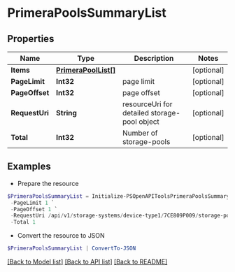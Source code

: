 # PrimeraPoolsSummaryList
## Properties

Name | Type | Description | Notes
------------ | ------------- | ------------- | -------------
**Items** | [**PrimeraPoolList[]**](PrimeraPoolList.md) |  | [optional] 
**PageLimit** | **Int32** | page limit | [optional] 
**PageOffset** | **Int32** | page offset | [optional] 
**RequestUri** | **String** | resourceUri for detailed storage-pool object | [optional] 
**Total** | **Int32** | Number of storage-pools | [optional] 

## Examples

- Prepare the resource
```powershell
$PrimeraPoolsSummaryList = Initialize-PSOpenAPIToolsPrimeraPoolsSummaryList  -Items null `
 -PageLimit 1 `
 -PageOffset 1 `
 -RequestUri /api/v1/storage-systems/device-type1/7CE809P009/storage-pools `
 -Total 1
```

- Convert the resource to JSON
```powershell
$PrimeraPoolsSummaryList | ConvertTo-JSON
```

[[Back to Model list]](../README.md#documentation-for-models) [[Back to API list]](../README.md#documentation-for-api-endpoints) [[Back to README]](../README.md)

